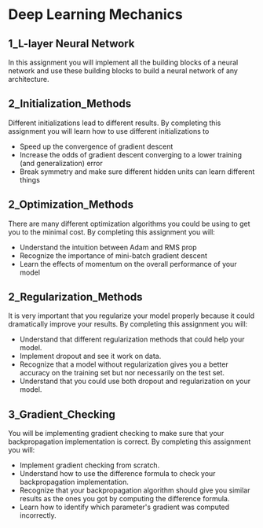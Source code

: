 # Deep Learning Mechanics

## 1_L-layer Neural Network

In this assignment you will implement all the building blocks of a 
neural network and use these building blocks to build a neural network 
of any architecture.

## 2_Initialization_Methods

Different initializations lead to different results. 
By completing this assignment you will learn how to use different initializations to
* Speed up the convergence of gradient descent
* Increase the odds of gradient descent converging to a lower training (and generalization) error
* Break symmetry and make sure different hidden units can learn different things

## 2_Optimization_Methods	

There are many different optimization algorithms you could be using to get you to the minimal cost. 
By completing this assignment you will:

* Understand the intuition between Adam and RMS prop
* Recognize the importance of mini-batch gradient descent
* Learn the effects of momentum on the overall performance of your model

## 2_Regularization_Methods

It is very important that you regularize your model properly because it could dramatically improve your results.
By completing this assignment you will:

* Understand that different regularization methods that could help your model.
* Implement dropout and see it work on data.
* Recognize that a model without regularization gives you a better accuracy on the training set but nor necessarily on the test set.
* Understand that you could use both dropout and regularization on your model.

## 3_Gradient_Checking

You will be implementing gradient checking to make sure that your backpropagation implementation is correct. By completing this assignment you will:
* Implement gradient checking from scratch.
* Understand how to use the difference formula to check your backpropagation implementation.
* Recognize that your backpropagation algorithm should give you similar results as the ones you got by computing the difference formula.
* Learn how to identify which parameter's gradient was computed incorrectly.


